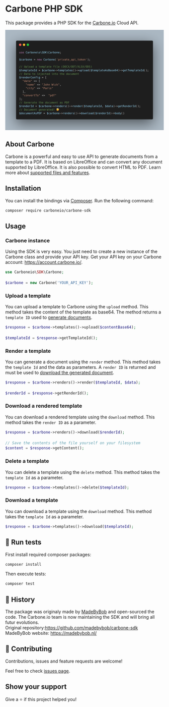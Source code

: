 # Carbone PHP SDK

This package provides a PHP SDK for the [Carbone.io](https://carbone.io) Cloud API.

![Cover](./carbone-sdk-php.png)

## About Carbone

Carbone is a powerful and easy to use API to generate documents from a template to a PDF. It is based on LibreOffice and can convert any document supported by LibreOffice. It is also possible to convert HTML to PDF. Learn more about [supported files and features](https://carbone.io/documentation.html#supported-files-and-features-list).

## Installation

You can install the bindings via [Composer](http://getcomposer.org/). Run the following command:

```bash
composer require carboneio/carbone-sdk
```

## Usage

### Carbone instance

Using the SDK is very easy. You just need to create a new instance of the Carbone class and provide your API key. Get your API key on your Carbone account: https://account.carbone.io/.

```php
use Carboneio\SDK\Carbone;

$carbone = new Carbone('YOUR_API_KEY');
```

### Upload a template

You can upload a template to Carbone using the `upload` method. This method takes the content of the template as base64. The method returns a `template ID` used to [generate documents](#render-a-template).

```php
$response = $carbone->templates()->upload($contentBase64);

$templateId = $response->getTemplateId();
```

### Render a template

You can generate a document using the `render` method. This method takes the `template Id` and the data as parameters. A `render ID` is returned and must be used to [download the generated document](#download-a-rendered-template).

```php
$response = $carbone->renders()->render($templateId, $data);

$renderId = $response->getRenderId();
```

### Download a rendered template

You can download a rendered template using the `download` method. This method takes the `render ID` as a parameter.

```php
$response = $carbone->renders()->download($renderId);

// Save the contents of the file yourself on your filesystem
$content = $response->getContent();
```

### Delete a template

You can delete a template using the `delete` method. This method takes the `template Id` as a parameter.

```php
$response = $carbone->templates()->delete($templateId);
```

### Download a template

You can download a template using the `download` method. This method takes the `template Id` as a parameter.

```php
$response = $carbone->templates()->download($templateId);
```

## 🧪 Run tests

First install required composer packages:
```bash
composer install
```

Then execute tests:
```bash
composer test
```

## 👤 History

The package was originaly made by [MadeByBob](https://github.com/madebybob) and open-sourced the code. The Carbone.io team is now maintaining the SDK and will bring all futur evolutions.<br>
Original repository:https://github.com/madebybob/carbone-sdk<br>
MadeByBob website: https://madebybob.nl/

## 🤝 Contributing

Contributions, issues and feature requests are welcome!

Feel free to check [issues page](https://github.com/carboneio/carbone-sdk-php/issues).

## Show your support

Give a ⭐️ if this project helped you!